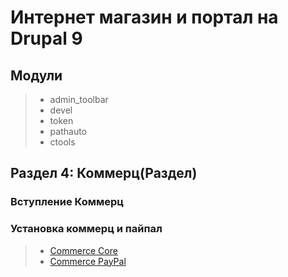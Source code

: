 # Интернет магазин и портал на Drupal 9

## Модули
> * admin_toolbar
> * devel
> * token
> * pathauto
> * ctools

## Раздел 4: Коммерц(Раздел)

### Вступление Коммерц
### Установка коммерц и пайпал

> * [Commerce Core](https://www.drupal.org/project/commerce)
> * [Commerce PayPal](https://www.drupal.org/project/commerce_paypal)
